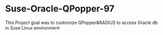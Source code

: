 # Suse-Oracle-QPopper-97
This Project goal was to customize QPopper&amp;RADIUS to access Oracle db in Suse Linux environment
